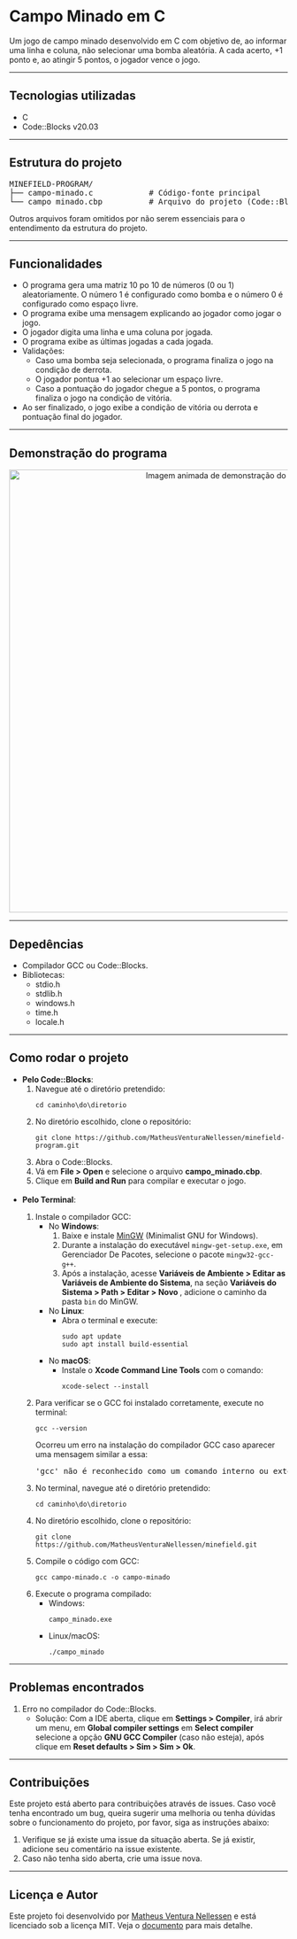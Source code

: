 <h1>Campo Minado em C</h1>
<p>Um jogo de campo minado desenvolvido em C com objetivo de, ao informar uma linha e coluna, não selecionar uma bomba aleatória. A cada acerto, +1 ponto e, ao atingir 5 pontos, o jogador vence o jogo.</p>

<hr>

<h2>Tecnologias utilizadas</h2>
<ul>
  <li>C
  <li>Code::Blocks v20.03
</ul>

<hr>

<h2>Estrutura do projeto</h2>
<pre>
MINEFIELD-PROGRAM/
├── campo-minado.c            # Código-fonte principal
└── campo_minado.cbp          # Arquivo do projeto (Code::Blocks)
</pre>
<span>Outros arquivos foram omitidos por não serem essenciais para o entendimento da estrutura do projeto.</span>

<hr>

<h2>Funcionalidades</h2>
<ul>
  <li>O programa gera uma matriz 10 po 10 de números (0 ou 1) aleatoriamente. O número 1 é configurado como bomba e o número 0 é configurado como espaço livre.
  <li>O programa exibe uma mensagem explicando ao jogador como jogar o jogo.
  <li>O jogador digita uma linha e uma coluna por jogada.
  <li>O programa exibe as últimas jogadas a cada jogada.
  <li>Validações:
  <ul>
    <li>Caso uma bomba seja selecionada, o programa finaliza o jogo na condição de derrota.
    <li>O jogador pontua +1 ao selecionar um espaço livre.
    <li>Caso a pontuação do jogador chegue a 5 pontos, o programa finaliza o jogo na condição de vitória.
  </ul>
  <li>Ao ser finalizado, o jogo exibe a condição de vitória ou derrota e pontuação final do jogador.
</ul>

<hr>

<h2>Demonstração do programa</h2>
<div align="center">
  <img src="./demonstration.gif" alt="Imagem animada de demonstração do programa" width="800px">
</div>

<hr>

<h2>Depedências</h2>
<ul>
  <li>Compilador GCC ou Code::Blocks.
  <li>Bibliotecas:
    <ul>
      <li>stdio.h
      <li>stdlib.h
      <li>windows.h
      <li>time.h
      <li>locale.h
    </ul>
</ul>

<hr>

<h2>Como rodar o projeto</h2>
<ul>
  <li><strong>Pelo Code::Blocks</strong>:
  <ol>
    <li>Navegue até o diretório pretendido:      
    <pre><code>cd caminho\do\diretorio</code></pre>
    <li>No diretório escolhido, clone o repositório:
    <pre><code>git clone https://github.com/MatheusVenturaNellessen/minefield-program.git</code></pre>
    <li>Abra o Code::Blocks.
    <li>Vá em <strong>File > Open</strong> e selecione o arquivo <strong>campo_minado.cbp</strong>.
    <li>Clique em <strong>Build and Run</strong> para compilar e executar o jogo.
  </ol>
  <br>
  <li><strong>Pelo Terminal</strong>:</li>
    <ol>
      <li>Instale o compilador GCC:
        <ul>
          <li>No <strong>Windows</strong>:
          <ol>
            <li>Baixe e instale <a href="https://osdn.net/projects/mingw/releases/" target="_blank">MinGW</a> (Minimalist GNU for Windows).
            <li>Durante a instalação do executável <code>mingw-get-setup.exe</code>, em Gerenciador De Pacotes, selecione o pacote <code>mingw32-gcc-g++</code>.
            <li>Após a instalação, acesse <strong>Variáveis de Ambiente > Editar as Variáveis de Ambiente do Sistema</strong>, na seção <strong>Variáveis do Sistema > Path > Editar > Novo </strong>, adicione o caminho da pasta <code>bin</code> do MinGW. 
          </ol>
          <li>No <strong>Linux</strong>:
          <ul>
            <li>Abra o terminal e execute:
            <pre><code>sudo apt update
sudo apt install build-essential</code></pre>
          </ul>
          <li>No <strong>macOS</strong>:
          <ul>
            <li>Instale o <strong>Xcode Command Line Tools</strong> com o comando:
            <pre><code>xcode-select --install</code></pre>
          </ul>
        </ul>
      <li>Para verificar se o GCC foi instalado corretamente, execute no terminal:
      <pre><code>gcc --version</code></pre>
      <p>Ocorreu um erro na instalação do compilador GCC caso aparecer uma mensagem similar a essa:</p>
      <pre>'gcc' não é reconhecido como um comando interno ou externo, um programa operável ou um arquivo em lotes.</pre>
      <li>No terminal, navegue até o diretório pretendido:
        <pre><code>cd caminho\do\diretorio</code></pre>
      <li>No diretório escolhido, clone o repositório:
        <pre><code>git clone https://github.com/MatheusVenturaNellessen/minefield.git</code></pre>
      <li>Compile o código com GCC:
        <pre><code>gcc campo-minado.c -o campo-minado</code></pre>
      <li>Execute o programa compilado:
       <ul>
         <li>Windows:
          <pre><code>campo_minado.exe</code></pre>
        <li>Linux/macOS:
          <pre><code>./campo_minado</code></pre>
      </ul>
</ul>

<hr>

<h2>Problemas encontrados</h2>
<ol>
  <li>Erro no compilador do Code::Blocks.
    <ul>
      <li></strong>Solução</strong>: Com a IDE aberta, clique em <strong>Settings > Compiler</strong>, irá abrir um menu, em <strong>Global compiler settings</strong> em <strong>Select compiler</strong> selecione a opção <strong>GNU GCC Compiler</strong> (caso não esteja), após clique em <strong>Reset defaults > Sim > Sim > Ok</strong>.
    </ul>
</ol>

<hr>

<h2>Contribuições</h2>
<p>Este projeto está aberto para contribuições através de issues. Caso você tenha encontrado um bug, queira sugerir uma melhoria ou tenha dúvidas sobre o funcionamento do projeto, por favor, siga as instruções abaixo:</p>
<ol>
    <li>Verifique se já existe uma issue da situação aberta. Se já existir, adicione seu comentário na issue existente.
    <li>Caso não tenha sido aberta, crie uma issue nova.
</ol>

<hr>

<h2>Licença e Autor</h2>
<p>Este projeto foi desenvolvido por <a href="https://www.linkedin.com/in/matheus-ventura-nellessen/">Matheus Ventura Nellessen</a> e está licenciado sob a licença MIT. Veja o <a href="./LICENSE">documento</a> para mais detalhe.</p>
